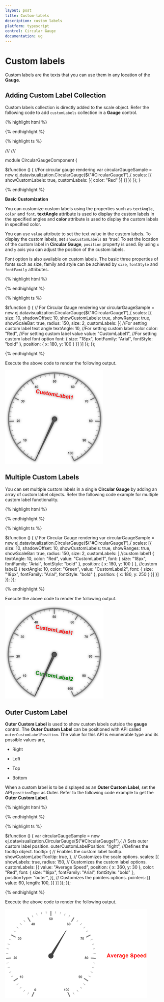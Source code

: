 ```yaml
---
layout: post
title: Custom-labels
description: custom labels
platform: typescript
control: Circular Gauge
documentation: ug
---
```


# Custom labels

Custom labels are the texts that you can use them in any location of the **Gauge**.

## Adding Custom Label Collection

Custom labels collection is directly added to the scale object. Refer the following code to add `customLabels` collection in a **Gauge** control.

{% highlight html %}

<div id="CircularGauge1"></div>

{% endhighlight %}


{% highlight ts %}

/// <reference path="tsfiles/jquery.d.ts" />
/// <reference path="tsfiles/ej.web.all.d.ts" />

module CircularGaugeComponent {

 $(function () {
        //For circular gauge rendering
         var circularGaugeSample = new ej.datavisualization.CircularGauge($("#CircularGauge1"),{
            scales: [{
                showCustomLabels: true,
                customLabels: [{
                    color: "Red"
                }]
            }]
        })
    });
}

{% endhighlight %}

**Basic Customization**

You can customize custom labels using the properties such as `textAngle`, `color` and `font`.  **textAngle** attribute is used to display the custom labels in the specified angles and **color** attribute is used to display the custom labels in specified color. 

You can use `value` attribute to set the text value in the custom labels. To display the custom labels, set `showCustomLabels` as ‘true’. To set the location of the custom label in **Circular Gauge**, `position` property is used. By using `x` and `y` axis you can adjust the position of the custom labels.

Font option is also available on  custom labels. The basic three properties of fonts such as size, family and style can be achieved by `size`, `fontStyle` and `fontFamily` attributes. 

{% highlight html %}

<div id="CircularGauge1"></div>

{% endhighlight %}


{% highlight ts %}

 $(function () {
        // For Circular Gauge rendering
         var circularGaugeSample = new ej.datavisualization.CircularGauge($("#CircularGauge1"),{
            scales: [{
                size: 10,
                shadowOffset: 10,
                showCustomLabels: true,
                showRanges: true,
                showScaleBar: true,
                radius: 150, size: 2,
                customLabels: [{
                    //For setting custom label text angle
                textAngle: 10,
                    //For setting custom label color
                color: "Red",
                    //For setting custom label value
                value: "CustomLabel1",
                    //For setting custom label font option
                font: {
                size: "18px",
                fontFamily: "Arial",
                fontStyle: "bold"
                },
                    position: { x: 180, y: 100 }
                }]
            }]
        });
    });

{% endhighlight %}



Execute the above code to render the following output.

![](Custom-labels_images/Custom-labels_img1.png)

## Multiple Custom Labels

You can set multiple custom labels in a single **Circular Gauge** by adding an array of custom label objects. Refer the following code example for multiple custom label functionality.

{% highlight html %}

<div id="CircularGauge1"></div>

{% endhighlight %}

{% highlight ts %}

$(function () {
          // For Circular Gauge rendering
          var circularGaugeSample = new ej.datavisualization.CircularGauge($("#CircularGauge1"),{
              scales: [{
                  size: 10,
                  shadowOffset: 10,
                  showCustomLabels: true,
                  showRanges: true,
                  showScaleBar: true,
                  radius: 150, size: 2,
                  customLabels: [
                  //custom label1
                  {
                      textAngle: 10,
                      color: "Red",
                      value: "CustomLabel1",
                      font: {
                          size: "18px",
                          fontFamily: "Arial",
                          fontStyle: "bold"
                      },
                      position: { x: 180, y: 100 }
                  },
                  //custom label2
                  {
                      textAngle: 10,
                      color: "Green",
                      value: "CustomLabel2",
                      font: {
                          size: "18px",
                          fontFamily: "Arial",
                          fontStyle: "bold"
                      },
                      position: { x: 180, y: 250 }
                  }]
              }]
          });
      });



{% endhighlight %}



Execute the above code to render the following output.

![](Custom-labels_images/Custom-labels_img2.png)

## Outer Custom Label

**Outer Custom Label** is used to show custom labels outside the **gauge** control. The **Outer Custom Label** can be positioned with API called `outerCustomLabelPosition`. The value for this API is enumerable type and its possible values are,

* Right

* Left

* Top

* Bottom

When a custom label is to be displayed as an **Outer Custom Label**, set the API `positionType` as Outer. Refer to the following code example to get the **Outer Custom Label**.


{% highlight html %}

<div id="CircularGauge1"></div>

{% endhighlight %}


{% highlight ts %}

 $(function () {
            var circularGaugeSample = new ej.datavisualization.CircularGauge($("#CircularGauge1"),{
              // Sets outer custom label position.
              outerCustomLabelPosition: "right",
              //Defines the tooltip object.
              tooltip: {
                  // Enables the custom label tooltip.
                  showCustomLabelTooltip: true,
              },
              // Customizes the scale options.
              scales: [{
                  showLabels: true,
                  radius: 150,
                  // Customizes the custom label options.
                  customLabels: [{
                      value: "Average Speed",
                      position: { x: 360, y: 30 },
                      color: "Red",
                      font: {
                          size: "18px",
                          fontFamily: "Arial",
                          fontStyle: "bold"
                      },
                      positionType: "outer",
                  }],
                  // Customizes the pointers options.
                  pointers: [{
                      value: 60,
                      length: 100,
                  }]
              }]
          });
      });




{% endhighlight %}



Execute the above code to render the following output.

![](Custom-labels_images/Custom-labels_img3.png)

